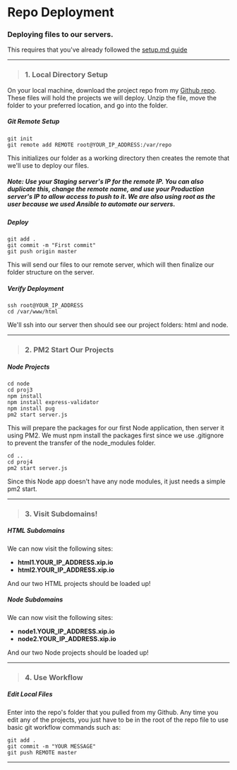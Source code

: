 # Repo Deployment
### Deploying files to our servers.

This requires that you've already followed the [setup.md guide](https://github.com/bbcharlton/DWA/blob/fcec407935a4a7cb3f39f7be499c954c64442fb2/setup.md)
___

> ### 1. Local Directory Setup

On your local machine, download the project repo from my [Github repo](https://github.com/bbcharlton/AnsibleProjectRepos). These files will hold the projects we will deploy. Unzip the file, move the folder to your preferred location, and go into the folder.

##### Git Remote Setup

```shell
git init
git remote add REMOTE root@YOUR_IP_ADDRESS:/var/repo
```

This initializes our folder as a working directory then creates the remote that we'll use to deploy our files.

##### Note: Use your Staging server's IP for the remote IP. You can also duplicate this, change the remote name, and use your Production server's IP to allow access to push to it. We are also using root as the user because we used Ansible to automate our servers.

##### Deploy

```shell
git add .
git commit -m "First commit"
git push origin master
```

This will send our files to our remote server, which will then finalize our folder structure on the server.

##### Verify Deployment

```shell
ssh root@YOUR_IP_ADDRESS
cd /var/www/html
```

We'll ssh into our server then should see our project folders: html and node.

___

> ### 2. PM2 Start Our Projects

##### Node Projects

```shell
cd node
cd proj3
npm install
npm install express-validator
npm install pug
pm2 start server.js
```

This will prepare the packages for our first Node application, then server it using PM2. We must npm install the packages first since we use .gitignore to prevent the transfer of the node_modules folder.

```shell
cd ..
cd proj4
pm2 start server.js
```

Since this Node app doesn't have any node modules, it just needs a simple pm2 start.

___

> ### 3. Visit Subdomains!

##### HTML Subdomains

We can now visit the following sites:

* **html1.YOUR\_IP\_ADDRESS.xip.io**
* **html2.YOUR\_IP\_ADDRESS.xip.io**

And our two HTML projects should be loaded up!

##### Node Subdomains

We can now visit the following sites:

* **node1.YOUR\_IP\_ADDRESS.xip.io**
* **node2.YOUR\_IP\_ADDRESS.xip.io**

And our two Node projects should be loaded up!

___

> ### 4. Use Workflow

##### Edit Local Files

Enter into the repo's folder that you pulled from my Github. Any time you edit any of the projects, you just have to be in the root of the repo file to use basic git workflow commands such as:

```shell
git add .
git commit -m "YOUR MESSAGE"
git push REMOTE master
```
___
